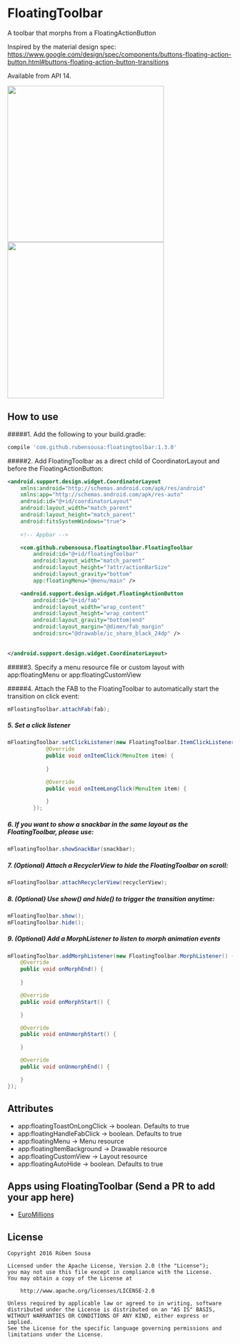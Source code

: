 # FloatingToolbar
A toolbar that morphs from a FloatingActionButton

Inspired by the material design spec: https://www.google.com/design/spec/components/buttons-floating-action-button.html#buttons-floating-action-button-transitions

Available from API 14.


<img src="screenshots/demo.gif" width="350"><img src="screenshots/demo_scroll.gif" width="350">

## How to use

#####1. Add the following to your build.gradle:
```groovy
compile 'com.github.rubensousa:floatingtoolbar:1.3.0'
```
#####2. Add FloatingToolbar as a direct child of CoordinatorLayout and before the FloatingActionButton:
```xml
<android.support.design.widget.CoordinatorLayout 
    xmlns:android="http://schemas.android.com/apk/res/android"
    xmlns:app="http://schemas.android.com/apk/res-auto"
    android:id="@+id/coordinatorLayout"
    android:layout_width="match_parent"
    android:layout_height="match_parent"
    android:fitsSystemWindows="true">
    
    <!-- Appbar -->

    <com.github.rubensousa.floatingtoolbar.FloatingToolbar
        android:id="@+id/floatingToolbar"
        android:layout_width="match_parent"
        android:layout_height="?attr/actionBarSize"
        android:layout_gravity="bottom"
        app:floatingMenu="@menu/main" />

    <android.support.design.widget.FloatingActionButton
        android:id="@+id/fab"
        android:layout_width="wrap_content"
        android:layout_height="wrap_content"
        android:layout_gravity="bottom|end"
        android:layout_margin="@dimen/fab_margin"
        android:src="@drawable/ic_share_black_24dp" />
        
        
</android.support.design.widget.CoordinatorLayout>
```
#####3. Specify a menu resource file or custom layout with app:floatingMenu or app:floatingCustomView

#####4. Attach the FAB to the FloatingToolbar to automatically start the transition on click event:

```java
mFloatingToolbar.attachFab(fab);
```

##### 5. Set a click listener
```java
mFloatingToolbar.setClickListener(new FloatingToolbar.ItemClickListener() {
            @Override
            public void onItemClick(MenuItem item) {
                
            }

            @Override
            public void onItemLongClick(MenuItem item) {

            }
        });
```

##### 6. If you want to show a snackbar in the same layout as the FloatingToolbar, please use:

```java
mFloatingToolbar.showSnackBar(snackbar);
```

##### 7. (Optional) Attach a RecyclerView to hide the FloatingToolbar on scroll:

```java
mFloatingToolbar.attachRecyclerView(recyclerView);
```

##### 8. (Optional) Use show() and hide() to trigger the transition anytime:

```java
mFloatingToolbar.show();
mFloatingToolbar.hide();
```      
  
##### 9. (Optional) Add a MorphListener to listen to morph animation events

```java
mFloatingToolbar.addMorphListener(new FloatingToolbar.MorphListener() {
    @Override
    public void onMorphEnd() {
        
    }

    @Override
    public void onMorphStart() {

    }

    @Override
    public void onUnmorphStart() {

    }

    @Override
    public void onUnmorphEnd() {

    }
});
``` 

## Attributes

- app:floatingToastOnLongClick -> boolean. Defaults to true
- app:floatingHandleFabClick -> boolean. Defaults to true
- app:floatingMenu -> Menu resource
- app:floatingItemBackground -> Drawable resource
- app:floatingCustomView -> Layout resource
- app:floatingAutoHide -> boolean. Defaults to true

## Apps using FloatingToolbar (Send a PR to add your app here)

- [EuroMillions](https://play.google.com/store/apps/details?id=io.github.rubensousa.euromillions)

## License

    Copyright 2016 Rúben Sousa
    
    Licensed under the Apache License, Version 2.0 (the "License");
    you may not use this file except in compliance with the License.
    You may obtain a copy of the License at
    
        http://www.apache.org/licenses/LICENSE-2.0
    
    Unless required by applicable law or agreed to in writing, software
    distributed under the License is distributed on an "AS IS" BASIS,
    WITHOUT WARRANTIES OR CONDITIONS OF ANY KIND, either express or implied.
    See the License for the specific language governing permissions and
    limitations under the License.
